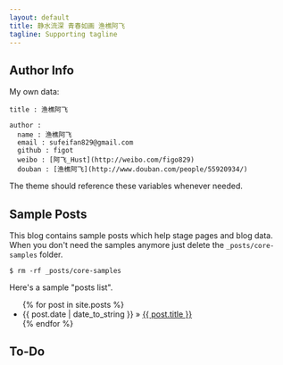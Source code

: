 ```yaml
---
layout: default
title: 静水流深 青春如画 渔樵阿飞
tagline: Supporting tagline
---
```


## Author Info

My own data:
    
    title : 渔樵阿飞
    
    author :
      name : 渔樵阿飞
      email : sufeifan829@gmail.com
      github : figot
      weibo : [阿飞_Hust](http://weibo.com/figo829)
	  douban : [渔樵阿飞](http://www.douban.com/people/55920934/)

The theme should reference these variables whenever needed.
    
## Sample Posts

This blog contains sample posts which help stage pages and blog data.
When you don't need the samples anymore just delete the `_posts/core-samples` folder.

    $ rm -rf _posts/core-samples

Here's a sample "posts list".

<ul class="posts">
  {% for post in site.posts %}
    <li><span>{{ post.date | date_to_string }}</span> &raquo; <a href="{{ BASE_PATH }}{{ post.url }}">{{ post.title }}</a></li>
  {% endfor %}
</ul>

## To-Do



